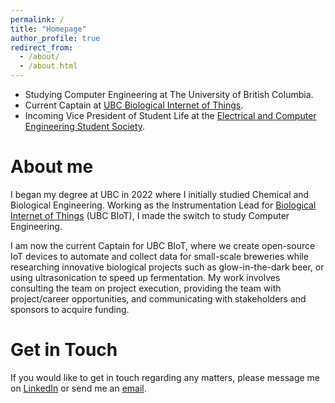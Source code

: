 ```yaml
---
permalink: /
title: "Homepage"
author_profile: true
redirect_from: 
  - /about/
  - /about.html
---
```


- Studying Computer Engineering at The University of British Columbia.<br>
- Current Captain at [UBC Biological Internet of Things](https://ubcbiot.com/).<br>
- Incoming Vice President of Student Life at the [Electrical and Computer Engineering Student Society](https://www.ecess.ca/).

About me
======
I began my degree at UBC in 2022 where I initially studied Chemical and Biological Engineering. Working as the Instrumentation Lead for [Biological Internet of Things](https://ubcbiot.com/) (UBC BIoT), I made the switch to study Computer Engineering.

I am now the current Captain for UBC BIoT, where we create open-source IoT devices to automate and collect data for small-scale breweries while researching innovative biological projects such as glow-in-the-dark beer, or using ultrasonication to speed up fermentation. My work involves consulting the team on project execution, providing the team with project/career opportunities, and communicating with stakeholders and sponsors to acquire funding.

Get in Touch
======
If you would like to get in touch regarding any matters, please message me on [LinkedIn](https://www.linkedin.com/in/rousseaudominic/) or send me an [email](mailto:contact@dominicrousseau.com).
